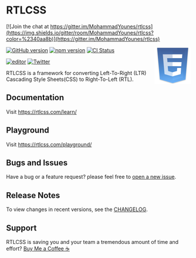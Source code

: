 # RTLCSS

[![Join the chat at https://gitter.im/MohammadYounes/rtlcss](https://img.shields.io/gitter/room/MohammadYounes/rtlcss?color=%2340aa8b)](https://gitter.im/MohammadYounes/rtlcss)

<img src="https://github.com/MohammadYounes/rtlcss/blob/master/.github/logo.svg" alt="" align="right" width="100" height="100" title="RTLCSS">

[![GitHub version](https://img.shields.io/github/v/tag/MohammadYounes/rtlcss)](https://github.com/MohammadYounes/rtlcss/releases)
[![npm version](https://img.shields.io/npm/v/rtlcss)](https://www.npmjs.com/package/rtlcss)
[![CI Status](https://img.shields.io/github/actions/workflow/status/MohammadYounes/rtlcss/ci.yml?branch=master&label=CI)](https://github.com/MohammadYounes/rtlcss/actions/workflows/ci.yml?query=branch%3Amaster)

[![editor](https://img.shields.io/badge/editor-vscode-blue)](https://code.visualstudio.com/)
[![Twitter](https://img.shields.io/badge/follow-%40rtlcss-blue)](https://twitter.com/rtlcss)

RTLCSS is a framework for converting Left-To-Right (LTR) Cascading Style Sheets(CSS) to Right-To-Left (RTL).

## Documentation

Visit <https://rtlcss.com/learn/>

## Playground

Visit <https://rtlcss.com/playground/>

## Bugs and Issues

Have a bug or a feature request? please feel free to [open a new issue](https://github.com/MohammadYounes/rtlcss/issues/new).

## Release Notes

To view changes in recent versions, see the [CHANGELOG](CHANGELOG.md).

## Support

RTLCSS is saving you and your team a tremendous amount of time and effort? [Buy Me a Coffee ☕](https://www.paypal.me/MohammadYounes)
